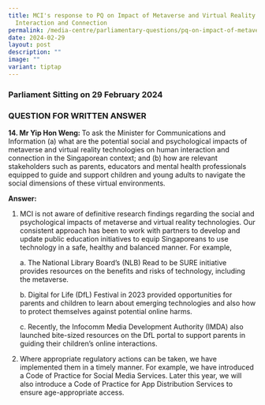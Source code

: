 ```yaml
---
title: MCI's response to PQ on Impact of Metaverse and Virtual Reality on Human
  Interaction and Connection
permalink: /media-centre/parliamentary-questions/pq-on-impact-of-metaverse-virtual-reality-on-human-interaction/
date: 2024-02-29
layout: post
description: ""
image: ""
variant: tiptap
---
```

<h3>Parliament Sitting on 29 February 2024</h3>
<h3>QUESTION FOR WRITTEN ANSWER</h3>
<p><strong>14. Mr Yip Hon Weng: </strong>To ask the Minister for Communications
and Information (a) what are the potential social and psychological impacts
of metaverse and virtual reality technologies on human interaction and
connection in the Singaporean context; and (b) how are relevant stakeholders
such as parents, educators and mental health professionals equipped to
guide and support children and young adults to navigate the social dimensions
of these virtual environments.</p>
<p><strong>Answer: </strong>
</p>
<ol>
<li>
<p>MCI is not aware of definitive research findings regarding the social
and psychological impacts of metaverse and virtual reality technologies.
Our consistent approach has been to work with partners to develop and update
public education initiatives to equip Singaporeans to use technology in
a safe, healthy and balanced manner. For example,&nbsp;
<br>
</p>
<p>a. The National Library Board’s (NLB) Read to be SURE initiative provides&nbsp;resources
on the benefits and risks of technology, including the metaverse.&nbsp;</p>
<p></p>
<p>b. Digital for Life (DfL) Festival in 2023 provided opportunities for
parents and children to learn about emerging technologies and also how
to protect themselves against potential online harms.&nbsp;
<br>
</p>
<p>c. Recently, the Infocomm Media Development Authority (IMDA) also launched
bite-sized resources on the DfL portal to support parents in guiding their
children’s online interactions.</p>
<p></p>
</li>
<li>
<p>Where appropriate regulatory actions can be taken, we have implemented
them in a timely manner. For example, we have introduced a Code of Practice
for Social Media Services. Later this year, we will also introduce a Code
of Practice for App Distribution Services to ensure age-appropriate access.</p>
</li>
</ol>
<p></p>